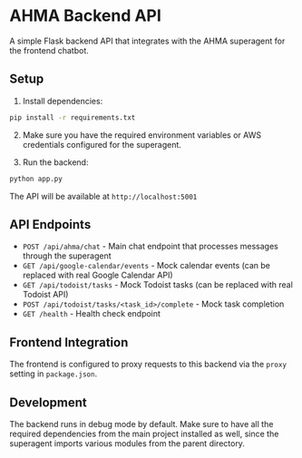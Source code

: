 # AHMA Backend API

A simple Flask backend API that integrates with the AHMA superagent for the frontend chatbot.

## Setup

1. Install dependencies:
```bash
pip install -r requirements.txt
```

2. Make sure you have the required environment variables or AWS credentials configured for the superagent.

3. Run the backend:
```bash
python app.py
```

The API will be available at `http://localhost:5001`

## API Endpoints

- `POST /api/ahma/chat` - Main chat endpoint that processes messages through the superagent
- `GET /api/google-calendar/events` - Mock calendar events (can be replaced with real Google Calendar API)
- `GET /api/todoist/tasks` - Mock Todoist tasks (can be replaced with real Todoist API)
- `POST /api/todoist/tasks/<task_id>/complete` - Mock task completion
- `GET /health` - Health check endpoint

## Frontend Integration

The frontend is configured to proxy requests to this backend via the `proxy` setting in `package.json`.

## Development

The backend runs in debug mode by default. Make sure to have all the required dependencies from the main project installed as well, since the superagent imports various modules from the parent directory.

